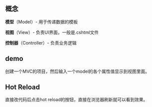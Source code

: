 ## 概念

**模型**（Model）- 用于传递数据的模板

**视图**（View）- 负责UI界面，一般是.cshtml文件

**控制器**（Controller）- 负责业务逻辑

## demo

创建一个MVC的项目，然后输入一个model的各个属性值显示到视图里面。

## Hot Reload

直接改代码后点击hot reload的按钮，直接在浏览器刷新就可以看到效果。